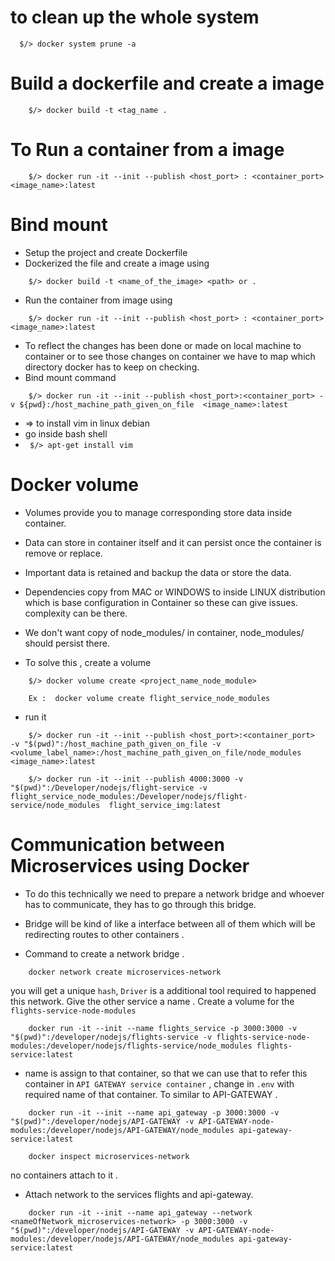 


# to clean up the whole system 
```
  $/> docker system prune -a
 ``` 

# Build a dockerfile and create a image  
```
    $/> docker build -t <tag_name .
```

# To Run a container from a image 
```
    $/> docker run -it --init --publish <host_port> : <container_port> <image_name>:latest 
```

# Bind mount 
- Setup the project and create Dockerfile 
- Dockerized the file and create a image using
```
    $/> docker build -t <name_of_the_image> <path> or .
```
- Run the container from image using
```
    $/> docker run -it --init --publish <host_port> : <container_port> <image_name>:latest
 ```

- To reflect the changes has been done or made on local machine to container or to see those changes on container we have to map which directory docker has to keep on checking.
- Bind mount command
```
    $/> docker run -it --init --publish <host_port>:<container_port> -v ${pwd}:/host_machine_path_given_on_file  <image_name>:latest
 ```

- => to install vim in linux debian 
- go inside bash shell
- ` $/> apt-get install vim`


# Docker volume
- Volumes provide you to manage corresponding store data inside container.
- Data can store in container itself and it can persist once the container is remove or replace.
- Important data is retained and backup the data or store the data.

- Dependencies copy from MAC or WINDOWS to inside LINUX distribution which is base configuration in Container so these can give issues.
    complexity can be there.
- We don't want copy of node_modules/ in container, node_modules/ should persist there.

- To solve this , create a volume
```
    $/> docker volume create <project_name_node_module>
```
``` 
    Ex :  docker volume create flight_service_node_modules
```
- run it
```
    $/> docker run -it --init --publish <host_port>:<container_port>  -v "$(pwd)":/host_machine_path_given_on_file -v <volume_label_name>:/host_machine_path_given_on_file/node_modules  <image_name>:latest
 ```

```
    $/> docker run -it --init --publish 4000:3000 -v "$(pwd)":/Developer/nodejs/flight-service -v flight_service_node_modules:/Developer/nodejs/flight-service/node_modules  flight_service_img:latest 
```

# Communication between Microservices using Docker
- To do this technically we need to prepare a network bridge and whoever has to communicate, they has to go through this bridge.
- Bridge will be kind of like a interface between all of them which will be redirecting routes to other containers .

- Command to create a network bridge .
```
    docker network create microservices-network
```
you will get a unique `hash`, `Driver` is a additional tool required to happened this network.
Give the other service a name .
Create a volume for the `flights-service-node-modules`
```
    docker run -it --init --name flights_service -p 3000:3000 -v "$(pwd)":/developer/nodejs/flights-service -v flights-service-node-modules:/developer/nodejs/flights-service/node_modules flights-service:latest
```
- name is assign to that container, so that we can use that to refer this container in `API GATEWAY service container` , change in `.env` with required name of that container.
To similar to API-GATEWAY .
```
    docker run -it --init --name api_gateway -p 3000:3000 -v "$(pwd)":/developer/nodejs/API-GATEWAY -v API-GATEWAY-node-modules:/developer/nodejs/API-GATEWAY/node_modules api-gateway-service:latest
```
```
    docker inspect microservices-network 
```
no containers attach to it .
- Attach network to the services flights and api-gateway. 
```
    docker run -it --init --name api_gateway --network <nameOfNetwork_microservices-network> -p 3000:3000 -v "$(pwd)":/developer/nodejs/API-GATEWAY -v API-GATEWAY-node-modules:/developer/nodejs/API-GATEWAY/node_modules api-gateway-service:latest
```
